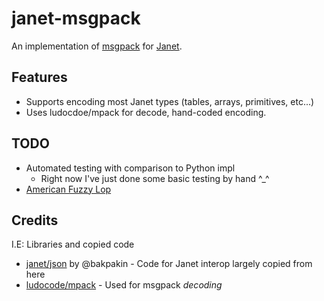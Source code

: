 janet-msgpack
==============
An implementation of [msgpack](https://msgpack.org) for [Janet](https://janet-lang.org).

## Features
- Supports encoding most Janet types (tables, arrays, primitives, etc...)
- Uses ludocdoe/mpack for decode, hand-coded encoding.

## TODO
- Automated testing with comparison to Python impl
  - Right now I've just done some basic testing by hand ^\_^
- [American Fuzzy Lop](https://lcamtuf.coredump.cx/afl/)

## Credits
I.E: Libraries and copied code

- [janet/json](https://github.com/janet-lang/json) by @bakpakin - Code for Janet interop largely copied from here
- [ludocode/mpack](https://github.com/ludocode/mpack/) - Used for msgpack *decoding*
